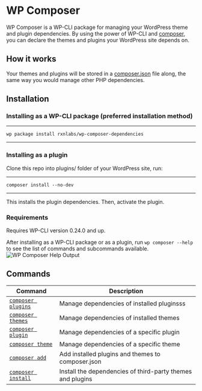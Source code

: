 # WP Composer

WP Composer is a WP-CLI package for managing your WordPress theme and plugin dependencies. By using the power of WP-CLI and [composer](https://getcomposer.org/doc/00-intro.md), you can declare the themes and plugins your WordPress site depends on.

## How it works
Your themes and plugins will be stored in a [composer.json](https://getcomposer.org/doc/01-basic-usage.md) file along, the same way you would manage other PHP dependencies.

## Installation

### Installing as a WP-CLI package (preferred installation method)
---
    wp package install rxnlabs/wp-composer-dependencies
---

### Installing as a plugin

Clone this repo into plugins/ folder of your WordPress site, run:

---
    composer install --no-dev
---

This installs the plugin dependencies. Then, activate the plugin.

### Requirements

Requires WP-CLI version 0.24.0 and up.

After installing as a WP-CLI package or as a plugin, run `wp composer --help` to see the list of commands and subcommands available.
![WP Composer Help Output](../images/wp-composer-help.png)

## Commands
| Command          | Description                |
| ---------------- | -------------------------- |
| [`composer plugins`](plugins-command.md) | Manage dependencies of installed pluginsss |
| [`composer themes`](themes-command.md)  | Manage dependencies of installed themes |
| [`composer plugin`](plugin-command.md)  | Manage dependencies of a specific plugin |
| [`composer theme`](theme-command.md)  | Manage dependencies of a specific theme |
| [`composer add`](add-command.md)  | Add installed plugins and themes to composer.json |
| [`composer install`](install-command.md)  | Install the dependencies of third-party themes and plugins |